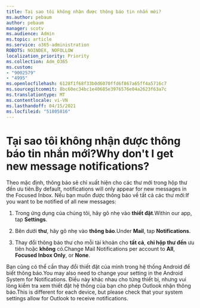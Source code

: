 ```yaml
---
title: Tại sao tôi không nhận được thông báo tin nhắn mới?
ms.author: pebaum
author: pebaum
manager: scotv
ms.audience: Admin
ms.topic: article
ms.service: o365-administration
ROBOTS: NOINDEX, NOFOLLOW
localization_priority: Priority
ms.collection: Adm_O365
ms.custom:
- "9002579"
- "4995"
ms.openlocfilehash: 6128f1f68f33b0d6070ffd6f867a65ff4a5716c7
ms.sourcegitcommit: 8bc60ec34bc1e40685e3976576e04a2623f63a7c
ms.translationtype: MT
ms.contentlocale: vi-VN
ms.lasthandoff: 04/15/2021
ms.locfileid: "51805816"
---
```

# <a name="why-dont-i-get-new-message-notifications"></a><span data-ttu-id="07244-102">Tại sao tôi không nhận được thông báo tin nhắn mới?</span><span class="sxs-lookup"><span data-stu-id="07244-102">Why don't I get new message notifications?</span></span>

<span data-ttu-id="07244-103">Theo mặc định, thông báo sẽ chỉ xuất hiện cho các thư mới trong hộp thư đến ưu tiên.</span><span class="sxs-lookup"><span data-stu-id="07244-103">By default, notifications will only appear for new messages in the Focused Inbox.</span></span> <span data-ttu-id="07244-104">Nếu bạn muốn được thông báo về tất cả các thư mới:</span><span class="sxs-lookup"><span data-stu-id="07244-104">If you want to be notified of all new messages:</span></span>

1. <span data-ttu-id="07244-105">Trong ứng dụng của chúng tôi, hãy gõ nhẹ vào **thiết đặt**.</span><span class="sxs-lookup"><span data-stu-id="07244-105">Within our app, tap **Settings**.</span></span>

2. <span data-ttu-id="07244-106">Bên dưới **thư**, hãy gõ nhẹ vào **thông báo**.</span><span class="sxs-lookup"><span data-stu-id="07244-106">Under **Mail**, tap **Notifications**.</span></span>

3. <span data-ttu-id="07244-107">Thay đổi thông báo thư cho mỗi tài khoản cho **tất cả**, **chỉ hộp thư đến** ưu tiên hoặc **không** có.</span><span class="sxs-lookup"><span data-stu-id="07244-107">Change Mail Notifications per account to **All**, **Focused Inbox Only**, or **None**.</span></span>

<span data-ttu-id="07244-108">Bạn cũng có thể cần thay đổi thiết đặt của mình trong hệ thống Android để biết thông báo.</span><span class="sxs-lookup"><span data-stu-id="07244-108">You may also need to change your setting in the Android System for Notifications.</span></span> <span data-ttu-id="07244-109">Điều này khác nhau cho từng thiết bị, nhưng vui lòng kiểm tra xem thiết đặt hệ thống của bạn cho phép Outlook nhận thông báo.</span><span class="sxs-lookup"><span data-stu-id="07244-109">This is different for each device, but please check that your system settings allow for Outlook to receive notifications.</span></span>
